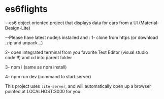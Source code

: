 # es6flights

--es6 object oriented project that displays data for cars from a UI (Material-Design-Lite)

--Please have latest nodejs installed and :
1- clone from https (or download .zip and unpack...)

2- open integrated terminal from you favorite Text Editor (visual studio code!!!)
and cd into parent folder

3- npm i (same as npm install)

4- npm run dev (command to start server)

This project uses `lite-server`, and will automatically open up a browser pointed at LOCALHOST:3000 for you.
